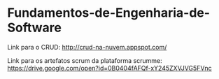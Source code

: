 # Fundamentos-de-Engenharia-de-Software
Link para o CRUD: http://crud-na-nuvem.appspot.com/


Link para os artefatos scrum da plataforma scrumme: https://drive.google.com/open?id=0B0404fAFQf-xY245ZXVJVG5FVnc 
